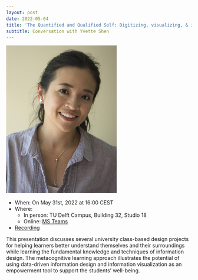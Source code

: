 ```yaml
---
layout: post
date: 2022-05-04
title: 'The Quantified and Qualified Self: Digitizing, visualizing, & introspection'
subtitle: Conversation with Yvette Shen 
---
```


![Yvette Shen](public/img/conversations/shen.jpg)

* When: On May 31st, 2022 at 16:00 CEST
* Where:
    * In person: TU Delft Campus, Building 32, Studio 18
    * Online: [MS Teams](https://teams.microsoft.com/l/meetup-join/19%3ameeting_Y2ZmYjk2ZjktMTJmZC00NmNhLWIwNDEtZTQ0ZGFhYjA1OGVh%40thread.v2/0?context=%7b%22Tid%22%3a%22096e524d-6929-4030-8cd3-8ab42de0887b%22%2c%22Oid%22%3a%225cf00de1-79fa-4846-a9b6-b23d3fc778d8%22%7d)
* [Recording](https://podcasts.apple.com/nl/podcast/conversation-with-yvette-shen-the-quantified/id1581554015?i=1000585353456)


This presentation discusses several university class-based design projects for helping learners better understand themselves and their surroundings while learning the fundamental knowledge and techniques of information design. The metacognitive learning approach illustrates the potential of using data-driven information design and information visualization as an empowerment tool to support the students’ well-being.